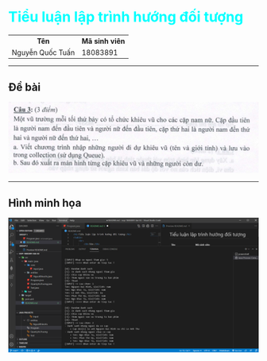 <h1 style="color: rgb(0, 255, 255);">Tiểu luận lập trình hướng đối tượng</h1>

<div>
    <table>
        <tr>
            <th>Tên</th>
            <th>Mã sinh viên</th>
        </tr>
        <tr>
            <td>Nguyễn Quốc Tuấn</td>
            <td>18083891</td>
        </tr>
    </table>
</div>
<hr/>
<div>
    <h2>Đề bài</h2>
    <img src="./github/de-bai.png"/>
    <hr/>
    <h2>Hình minh họa</h2>
    <img src="./github/a.png"/>
</div>


